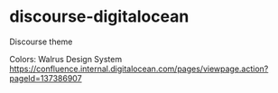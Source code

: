 # discourse-digitalocean
Discourse theme

Colors: Walrus Design System https://confluence.internal.digitalocean.com/pages/viewpage.action?pageId=137386907
